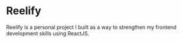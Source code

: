 # Reelify
Reelify is a personal project I built as a way to strengthen my frontend development skills using ReactJS.

